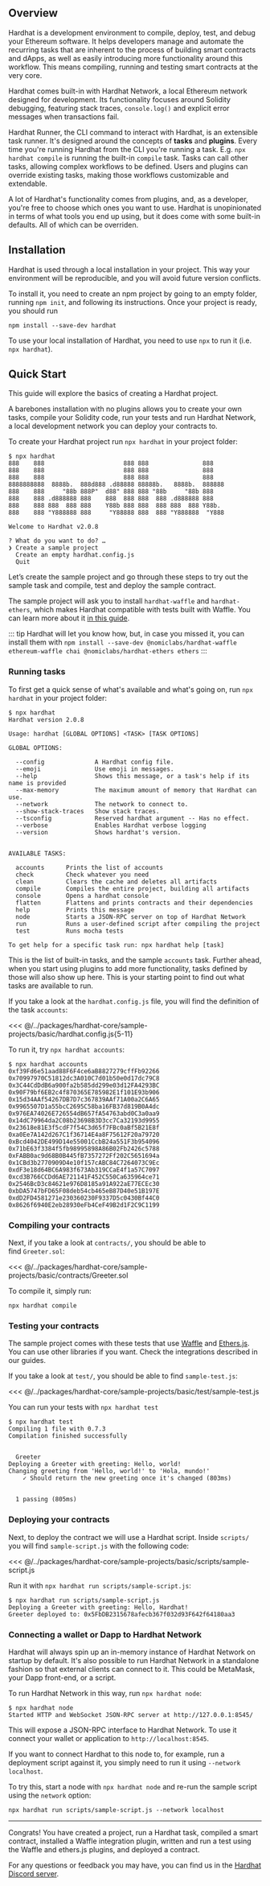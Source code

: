 ## Overview

Hardhat is a development environment to compile, deploy, test, and debug your Ethereum software. It helps developers manage and automate the recurring tasks that are inherent to the process of building smart contracts and dApps, as well as easily introducing more functionality around this workflow. This means compiling, running and testing smart contracts at the very core.

Hardhat comes built-in with Hardhat Network, a local Ethereum network designed for development. Its functionality focuses around Solidity debugging, featuring stack traces, `console.log()` and explicit error messages when transactions fail.

Hardhat Runner, the CLI command to interact with Hardhat, is an extensible task runner. It's designed around the concepts of **tasks** and **plugins**. Every time you're running Hardhat from the CLI you're running a task. E.g. `npx hardhat compile` is running the built-in `compile` task. Tasks can call other tasks, allowing complex workflows to be defined. Users and plugins can override existing tasks, making those workflows customizable and extendable.

A lot of Hardhat's functionality comes from plugins, and, as a developer, you're free to choose which ones you want to use. Hardhat is unopinionated in terms of what tools you end up using, but it does come with some built-in defaults. All of which can be overriden.

## Installation

Hardhat is used through a local installation in your project. This way your environment will be reproducible, and you will avoid future version conflicts.

To install it, you need to create an npm project by going to an empty folder, running `npm init`, and following its instructions. Once your project is ready, you should run

```
npm install --save-dev hardhat
```

To use your local installation of Hardhat, you need to use `npx` to run it (i.e. `npx hardhat`).

## Quick Start

This guide will explore the basics of creating a Hardhat project.

A barebones installation with no plugins allows you to create your own tasks, compile your Solidity code, run your tests and run Hardhat Network, a local development network you can deploy your contracts to.

To create your Hardhat project run `npx hardhat` in your project folder:

```
$ npx hardhat
888    888                      888 888               888
888    888                      888 888               888
888    888                      888 888               888
8888888888  8888b.  888d888 .d88888 88888b.   8888b.  888888
888    888     "88b 888P"  d88" 888 888 "88b     "88b 888
888    888 .d888888 888    888  888 888  888 .d888888 888
888    888 888  888 888    Y88b 888 888  888 888  888 Y88b.
888    888 "Y888888 888     "Y88888 888  888 "Y888888  "Y888

Welcome to Hardhat v2.0.8

? What do you want to do? …
❯ Create a sample project
  Create an empty hardhat.config.js
  Quit
```

Let’s create the sample project and go through these steps to try out the sample task and compile, test and deploy the sample contract.

The sample project will ask you to install `hardhat-waffle` and `hardhat-ethers`, which makes Hardhat compatible with tests built with Waffle. You can learn more about it [in this guide](../guides/waffle-testing.md).

::: tip Hardhat will let you know how, but, in case you missed it, you can install them with `npm install --save-dev @nomiclabs/hardhat-waffle ethereum-waffle chai @nomiclabs/hardhat-ethers ethers` :::

### Running tasks

To first get a quick sense of what's available and what's going on, run `npx hardhat` in your project folder:

```
$ npx hardhat
Hardhat version 2.0.8

Usage: hardhat [GLOBAL OPTIONS] <TASK> [TASK OPTIONS]

GLOBAL OPTIONS:

  --config              A Hardhat config file.
  --emoji               Use emoji in messages.
  --help                Shows this message, or a task's help if its name is provided
  --max-memory          The maximum amount of memory that Hardhat can use.
  --network             The network to connect to.
  --show-stack-traces   Show stack traces.
  --tsconfig            Reserved hardhat argument -- Has no effect.
  --verbose             Enables Hardhat verbose logging
  --version             Shows hardhat's version.


AVAILABLE TASKS:

  accounts      Prints the list of accounts
  check         Check whatever you need
  clean         Clears the cache and deletes all artifacts
  compile       Compiles the entire project, building all artifacts
  console       Opens a hardhat console
  flatten       Flattens and prints contracts and their dependencies
  help          Prints this message
  node          Starts a JSON-RPC server on top of Hardhat Network
  run           Runs a user-defined script after compiling the project
  test          Runs mocha tests

To get help for a specific task run: npx hardhat help [task]
```

This is the list of built-in tasks, and the sample `accounts` task. Further ahead, when you start using plugins to add more functionality, tasks defined by those will also show up here. This is your starting point to find out what tasks are available to run.

If you take a look at the `hardhat.config.js` file, you will find the definition of the task `accounts`:

<<< @/../packages/hardhat-core/sample-projects/basic/hardhat.config.js{5-11}

To run it, try `npx hardhat accounts`:

```
$ npx hardhat accounts
0xf39Fd6e51aad88F6F4ce6aB8827279cffFb92266
0x70997970C51812dc3A010C7d01b50e0d17dc79C8
0x3C44CdDdB6a900fa2b585dd299e03d12FA4293BC
0x90F79bf6EB2c4f870365E785982E1f101E93b906
0x15d34AAf54267DB7D7c367839AAf71A00a2C6A65
0x9965507D1a55bcC2695C58ba16FB37d819B0A4dc
0x976EA74026E726554dB657fA54763abd0C3a0aa9
0x14dC79964da2C08b23698B3D3cc7Ca32193d9955
0x23618e81E3f5cdF7f54C3d65f7FBc0aBf5B21E8f
0xa0Ee7A142d267C1f36714E4a8F75612F20a79720
0xBcd4042DE499D14e55001CcbB24a551F3b954096
0x71bE63f3384f5fb98995898A86B02Fb2426c5788
0xFABB0ac9d68B0B445fB7357272Ff202C5651694a
0x1CBd3b2770909D4e10f157cABC84C7264073C9Ec
0xdF3e18d64BC6A983f673Ab319CCaE4f1a57C7097
0xcd3B766CCDd6AE721141F452C550Ca635964ce71
0x2546BcD3c84621e976D8185a91A922aE77ECEc30
0xbDA5747bFD65F08deb54cb465eB87D40e51B197E
0xdD2FD4581271e230360230F9337D5c0430Bf44C0
0x8626f6940E2eb28930eFb4CeF49B2d1F2C9C1199
```

### Compiling your contracts

Next, if you take a look at `contracts/`, you should be able to find `Greeter.sol`:

<<< @/../packages/hardhat-core/sample-projects/basic/contracts/Greeter.sol

To compile it, simply run:

```
npx hardhat compile
```

### Testing your contracts

The sample project comes with these tests that use [Waffle](https://getwaffle.io/) and [Ethers.js](https://github.com/ethers-io/ethers.js/). You can use other libraries if you want. Check the integrations described in our guides.

If you take a look at `test/`, you should be able to find `sample-test.js`:

<<< @/../packages/hardhat-core/sample-projects/basic/test/sample-test.js

You can run your tests with `npx hardhat test`

```
$ npx hardhat test
Compiling 1 file with 0.7.3
Compilation finished successfully


  Greeter
Deploying a Greeter with greeting: Hello, world!
Changing greeting from 'Hello, world!' to 'Hola, mundo!'
    ✓ Should return the new greeting once it's changed (803ms)


  1 passing (805ms)
```

### Deploying your contracts

Next, to deploy the contract we will use a Hardhat script. Inside `scripts/` you will find `sample-script.js` with the following code:

<<< @/../packages/hardhat-core/sample-projects/basic/scripts/sample-script.js

Run it with `npx hardhat run scripts/sample-script.js`:

```
$ npx hardhat run scripts/sample-script.js
Deploying a Greeter with greeting: Hello, Hardhat!
Greeter deployed to: 0x5FbDB2315678afecb367f032d93F642f64180aa3
```

### Connecting a wallet or Dapp to Hardhat Network

Hardhat will always spin up an in-memory instance of Hardhat Network on startup by default. It's also possible to run Hardhat Network in a standalone fashion so that external clients can connect to it. This could be MetaMask, your Dapp front-end, or a script.

To run Hardhat Network in this way, run `npx hardhat node`:

```
$ npx hardhat node
Started HTTP and WebSocket JSON-RPC server at http://127.0.0.1:8545/
```

This will expose a JSON-RPC interface to Hardhat Network. To use it connect your wallet or application to `http://localhost:8545`.

If you want to connect Hardhat to this node to, for example, run a deployment script against it, you simply need to run it using `--network localhost`.

To try this, start a node with `npx hardhat node` and re-run the sample script using the `network` option:

```
npx hardhat run scripts/sample-script.js --network localhost
```

---

Congrats! You have created a project, run a Hardhat task, compiled a smart contract, installed a Waffle integration plugin, written and run a test using the Waffle and ethers.js plugins, and deployed a contract.

For any questions or feedback you may have, you can find us in the [Hardhat Discord server](https://hardhat.org/discord).
